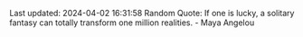 Last updated: 2024-04-02 16:31:58
Random Quote: If one is lucky, a solitary fantasy can totally transform one million realities. - Maya Angelou